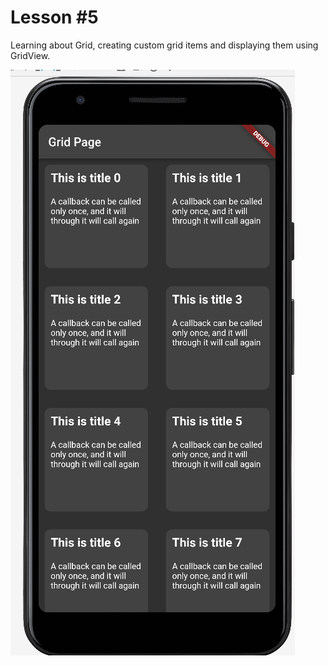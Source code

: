 # Lesson #5

Learning about Grid, creating custom grid items and displaying them using GridView.

![Logo](lesson5output.png)
